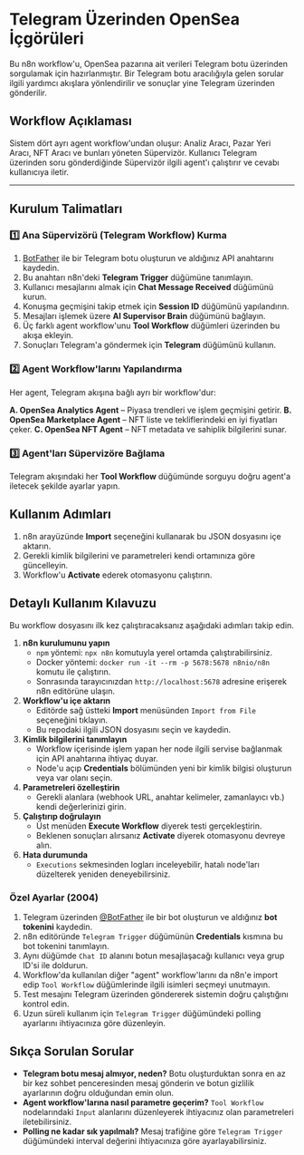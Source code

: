 # Telegram Üzerinden OpenSea İçgörüleri

Bu n8n workflow'u, OpenSea pazarına ait verileri Telegram botu üzerinden sorgulamak için hazırlanmıştır. Bir Telegram botu aracılığıyla gelen sorular ilgili yardımcı akışlara yönlendirilir ve sonuçlar yine Telegram üzerinden gönderilir.

## Workflow Açıklaması

Sistem dört ayrı agent workflow'undan oluşur: Analiz Aracı, Pazar Yeri Aracı, NFT Aracı ve bunları yöneten Süpervizör. Kullanıcı Telegram üzerinden soru gönderdiğinde Süpervizör ilgili agent'ı çalıştırır ve cevabı kullanıcıya iletir.

---

## Kurulum Talimatları

### 1️⃣ Ana Süpervizörü (Telegram Workflow) Kurma
1. [BotFather](https://t.me/botfather) ile bir Telegram botu oluşturun ve aldığınız API anahtarını kaydedin.
2. Bu anahtarı n8n'deki **Telegram Trigger** düğümüne tanımlayın.
3. Kullanıcı mesajlarını almak için **Chat Message Received** düğümünü kurun.
4. Konuşma geçmişini takip etmek için **Session ID** düğümünü yapılandırın.
5. Mesajları işlemek üzere **AI Supervisor Brain** düğümünü bağlayın.
6. Üç farklı agent workflow'unu **Tool Workflow** düğümleri üzerinden bu akışa ekleyin.
7. Sonuçları Telegram'a göndermek için **Telegram** düğümünü kullanın.

### 2️⃣ Agent Workflow'larını Yapılandırma
Her agent, Telegram akışına bağlı ayrı bir workflow'dur:

**A. OpenSea Analytics Agent** – Piyasa trendleri ve işlem geçmişini getirir.
**B. OpenSea Marketplace Agent** – NFT liste ve tekliflerindeki en iyi fiyatları çeker.
**C. OpenSea NFT Agent** – NFT metadata ve sahiplik bilgilerini sunar.

### 3️⃣ Agent'ları Süpervizöre Bağlama
Telegram akışındaki her **Tool Workflow** düğümünde sorguyu doğru agent'a iletecek şekilde ayarlar yapın.

## Kullanım Adımları
1. n8n arayüzünde **Import** seçeneğini kullanarak bu JSON dosyasını içe aktarın.
2. Gerekli kimlik bilgilerini ve parametreleri kendi ortamınıza göre güncelleyin.
3. Workflow'u **Activate** ederek otomasyonu çalıştırın.
## Detaylı Kullanım Kılavuzu

Bu workflow dosyasını ilk kez çalıştıracaksanız aşağıdaki adımları takip edin.

1. **n8n kurulumunu yapın**
   - `npm` yöntemi: `npx n8n` komutuyla yerel ortamda çalıştırabilirsiniz.
   - Docker yöntemi: `docker run -it --rm -p 5678:5678 n8nio/n8n` komutu ile çalıştırın.
   - Sonrasında tarayıcınızdan `http://localhost:5678` adresine erişerek n8n editörüne ulaşın.
2. **Workflow'u içe aktarın**
   - Editörde sağ üstteki **Import** menüsünden `Import from File` seçeneğini tıklayın.
   - Bu repodaki ilgili JSON dosyasını seçin ve kaydedin.
3. **Kimlik bilgilerini tanımlayın**
   - Workflow içerisinde işlem yapan her node ilgili servise bağlanmak için API anahtarına ihtiyaç duyar.
   - Node'u açıp **Credentials** bölümünden yeni bir kimlik bilgisi oluşturun veya var olanı seçin.
4. **Parametreleri özelleştirin**
   - Gerekli alanlara (webhook URL, anahtar kelimeler, zamanlayıcı vb.) kendi değerlerinizi girin.
5. **Çalıştırıp doğrulayın**
   - Üst menüden **Execute Workflow** diyerek testi gerçekleştirin.
   - Beklenen sonuçları alırsanız **Activate** diyerek otomasyonu devreye alın.
6. **Hata durumunda**
   - `Executions` sekmesinden logları inceleyebilir, hatalı node'ları düzelterek yeniden deneyebilirsiniz.

### Özel Ayarlar (2004)
1. Telegram üzerinden [@BotFather](https://t.me/BotFather) ile bir bot oluşturun ve aldığınız **bot tokenini** kaydedin.
2. n8n editöründe `Telegram Trigger` düğümünün **Credentials** kısmına bu bot tokenini tanımlayın.
3. Aynı düğümde `Chat ID` alanını botun mesajlaşacağı kullanıcı veya grup ID'si ile doldurun.
4. Workflow'da kullanılan diğer "agent" workflow'larını da n8n'e import edip `Tool Workflow` düğümlerinde ilgili isimleri seçmeyi unutmayın.
5. Test mesajını Telegram üzerinden göndererek sistemin doğru çalıştığını kontrol edin.
6. Uzun süreli kullanım için `Telegram Trigger` düğümündeki polling ayarlarını ihtiyacınıza göre düzenleyin.

## Sıkça Sorulan Sorular
* **Telegram botu mesaj almıyor, neden?** Botu oluşturduktan sonra en az bir kez sohbet penceresinden mesaj gönderin ve botun gizlilik ayarlarının doğru olduğundan emin olun.
* **Agent workflow'larına nasıl parametre geçerim?** `Tool Workflow` nodelarındaki `Input` alanlarını düzenleyerek ihtiyacınız olan parametreleri iletebilirsiniz.
* **Polling ne kadar sık yapılmalı?** Mesaj trafiğine göre `Telegram Trigger` düğümündeki interval değerini ihtiyacınıza göre ayarlayabilirsiniz.
